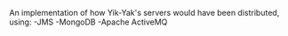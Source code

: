
An implementation of how Yik-Yak's servers would have been distributed, using:
-JMS
-MongoDB
-Apache ActiveMQ
